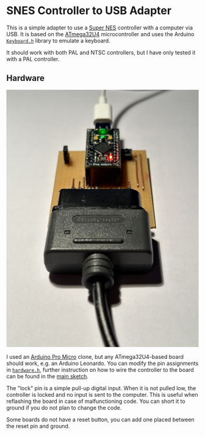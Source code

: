 # SNES Controller to USB Adapter

This is a simple adapter to use a [Super NES][1] controller with a computer
via USB.  It is based on the [ATmega32U4][2] microcontroller and uses the
Arduino [`Keyboard.h`][3] library to emulate a keyboard.

It should work with both PAL and NTSC controllers, but I have only tested it
with a PAL controller.

[1]: https://en.wikipedia.org/wiki/Super_Nintendo_Entertainment_System
[2]: https://www.microchip.com/en-us/product/atmega32u4
[3]: https://www.arduino.cc/reference/en/language/functions/usb/keyboard/

## Hardware

![The prototype board](imgs/prototype-board.jpeg)

I used an [Arduino Pro Micro][4] clone, but any ATmega32U4-based board should
work, e.g. an Arduino Leonardo.  You can modify the pin assignments in
[`hardware.h`][5], further instruction on how to wire the controller to the
board can be found in the [main sketch][6].

The "lock" pin is a simple pull-up digital input.  When it is not pulled low,
the controller is locked and no input is sent to the computer.  This is useful
when reflashing the board in case of malfunctioning code.  You can short it to
ground if you do not plan to change the code.

Some boards do not have a reset button, you can add one placed between the
reset pin and ground.

[4]: https://www.sparkfun.com/products/12640
[5]: sketches/main/hardware.h
[6]: sketches/main/main.ino
